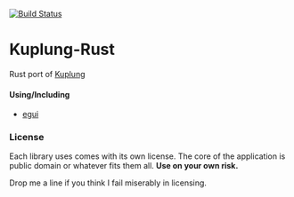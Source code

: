 [![Build Status](https://travis-ci.org/supudo/Kuplung-Rust.svg?branch=master)](https://travis-ci.org/supudo/Kuplung-Rust)

# Kuplung-Rust

Rust port of [Kuplung](https://github.com/supudo/kuplung)

#### Using/Including

- [egui](https://www.egui.rs/)

### License

Each library uses comes with its own license. The core of the application is public domain or whatever fits them all.
**Use on your own risk.**

Drop me a line if you think I fail miserably in licensing.
